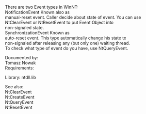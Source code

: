 There are two Event types in WinNT: \
NotificationEvent Known also as \
manual\-reset event. Caller decide about state of event. You can use \
NtClearEvent or NtResetEvent to put Event Object into \
non\-signaled state. \
SynchronizationEvent Known as \
auto\-reset event. This type automatically change his state to \
non\-signaled after releasing any \(but only one\) waiting thread. \
To check what type of event do you have, use NtQueryEvent.

Documented by: \
Tomasz Nowak \
Requirements:

Library: ntdll.lib

See also: \
NtClearEvent \
NtCreateEvent \
NtQueryEvent \
NtResetEvent
